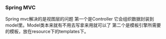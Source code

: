 ### Spring MVC
Spring mvc解决的是视图层的问题
第一个是Controller 它会组织数据封装到model里。Model类本来就有不用去写拿来用就可以了
第二个是模板引擎所需要的模板，放在resource下的templates下。
